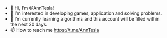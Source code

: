 - 👋 Hi, I’m @AnnTesla!
- 👀 I’m interested in developing games, application and solving problems. 
- 🌱 I’m currently learning algorithms and this account will be filled within the next 30 days. 
- 📫 How to reach me https://t.me/AnnTesla

<!---
AnnTesla/AnnTesla is a ✨ special ✨ repository because its `README.md` (this file) appears on your GitHub profile.
You can click the Preview link to take a look at your changes.
--->
